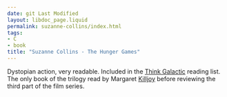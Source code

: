 ```yaml
---
date: git Last Modified
layout: libdoc_page.liquid
permalink: suzanne-collins/index.html
tags:
- C
- book
title: "Suzanne Collins - The Hunger Games"
---
```


Dystopian action, very readable. Included in the <a href="http://thinkgalactic.org/reading-lists/by-author/">Think Galactic</a>  reading list. The only book of the trilogy read by Margaret <a href="http://www.anarchogeekreview.com/movies/the-hunger-games-mockingjay-part-1-2014"> Killjoy</a> before reviewing the third part of the film series.